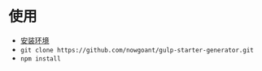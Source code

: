 # 使用
 - [安装环境](https://github.com/nowgoant/pptGulpWebpack)
 - `git clone https://github.com/nowgoant/gulp-starter-generator.git`
 - `npm install`
